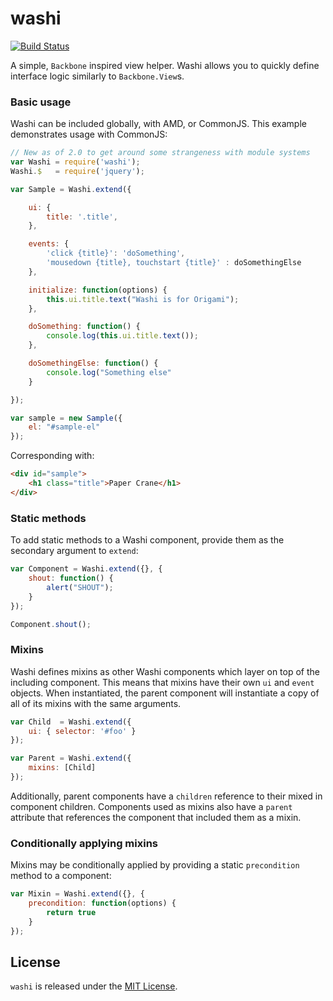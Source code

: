 washi
=====

[![Build Status](https://travis-ci.org/vigetlabs/washi.png?branch=master)](https://travis-ci.org/vigetlabs/washi)

A simple, `Backbone` inspired view helper. Washi allows you to quickly define interface logic similarly to `Backbone.View`s.

### Basic usage

Washi can be included globally, with AMD, or CommonJS. This example demonstrates usage with CommonJS:

```javascript
// New as of 2.0 to get around some strangeness with module systems
var Washi = require('washi');
Washi.$   = require('jquery');

var Sample = Washi.extend({

    ui: {
        title: '.title',
    },

    events: {
        'click {title}': 'doSomething',
        'mousedown {title}, touchstart {title}' : doSomethingElse
    },

    initialize: function(options) {
        this.ui.title.text("Washi is for Origami");
    },

    doSomething: function() {
        console.log(this.ui.title.text());
    },

    doSomethingElse: function() {
        console.log("Something else"
    }

});

var sample = new Sample({
    el: "#sample-el"
});
```

Corresponding with:

```html
<div id="sample">
    <h1 class="title">Paper Crane</h1>
</div>
```

### Static methods

To add static methods to a Washi component, provide them as the secondary argument to `extend`:

```javascript
var Component = Washi.extend({}, {
	shout: function() {
		alert("SHOUT");
    }
});

Component.shout();
```

### Mixins

Washi defines mixins as other Washi components which layer on top of the including component. This means that mixins have their own `ui` and `event` objects. When instantiated, the parent component will instantiate a copy of all of its mixins with the same arguments.

```javascript
var Child  = Washi.extend({
	ui: { selector: '#foo' }
});

var Parent = Washi.extend({
	mixins: [Child]
});
```

Additionally, parent components have a `children` reference to their mixed in component children. Components used as mixins also have a `parent` attribute that references the component that included them as a mixin.

### Conditionally applying mixins

Mixins may be conditionally applied by providing a static `precondition` method to a component:

```javascript
var Mixin = Washi.extend({}, {
	precondition: function(options) {
	    return true
	}
});
```

## License

`washi` is released under the [MIT License](http://opensource.org/licenses/MIT).

